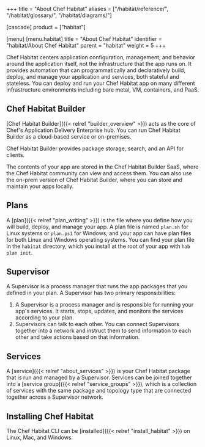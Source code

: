 +++
title = "About Chef Habitat"
aliases = ["/habitat/reference/", "/habitat/glossary/", "/habitat/diagrams/"]

[cascade]
  product = ["habitat"]

[menu]
  [menu.habitat]
    title = "About Chef Habitat"
    identifier = "habitat/About Chef Habitat"
    parent = "habitat"
    weight = 5
+++

Chef Habitat centers application configuration, management, and behavior around the application itself, not the infrastructure that the app runs on.
It provides automation that can programmatically and declaratively build, deploy, and manage your application and services, both stateful and stateless.
You can deploy and run your Chef Habitat app on many different infrastructure environments including bare metal, VM, containers, and PaaS.

## Chef Habitat Builder

[Chef Habitat Builder]({{< relref "builder_overview" >}}) acts as the core of Chef's Application Delivery Enterprise hub. You can run Chef Habitat Builder as a cloud-based service or on-premises.

Chef Habitat Builder provides package storage, search, and an API for clients.

The contents of your app are stored in the Chef Habitat Builder SaaS, where the Chef Habitat community can view and access them. You can also use the on-prem version of Chef Habitat Builder, where you can store and maintain your apps locally.

## Plans

A [plan]({{< relref "plan_writing" >}}) is the file where you define how you will build, deploy, and manage your app. A plan file is named `plan.sh` for Linux systems or `plan.ps1` for Windows, and your app can have plan files for both Linux and Windows operating systems. You can find your plan file in the `habitat` directory, which you install at the root of your app with `hab plan init`.

## Supervisor

A Supervisor is a process manager that runs the app packages that you defined in your plan. A Supervisor has two primary responsibilities:

1. A Supervisor is a process manager and is responsible for running your app's services. It starts, stops, updates, and monitors the services according to your plan.
1. Supervisors can talk to each other. You can connect Supervisors together into a network and instruct them to send information to each other and take actions based on that information.

## Services

A [service]({{< relref "about_services" >}}) is your Chef Habitat package that is run and managed by a Supervisor. Services can be joined together into a [service group]({{< relref "service_groups" >}}), which is a collection of services with the same package and topology type that are connected together across a Supervisor network.

## Installing Chef Habitat

The Chef Habitat CLI can be [installed]({{< relref "install_habitat" >}}) on Linux, Mac, and Windows.

